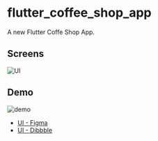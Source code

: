 # flutter_coffee_shop_app

A new Flutter Coffe Shop App.

## **Screens**

![UI](https://i.imgur.com/ghu6Kcz.jpg)

## **Demo**

![demo](https://raw.githubusercontent.com/ivansaul/demos/master/flutter/coffee-shop-app-demo.gif)

- [UI - Figma](https://www.figma.com/community/file/1118287005440855350)
- [UI - Dibbble](https://dribbble.com/shots/15475209-Coffee-Shop-Mobile-Apps-Dark-Mode)